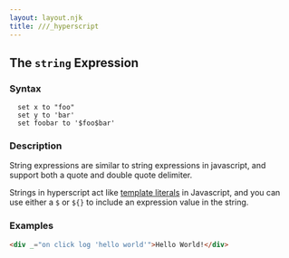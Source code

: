 ```yaml
---
layout: layout.njk
title: ///_hyperscript
---
```


## The `string` Expression

### Syntax

```
  set x to "foo"
  set y to 'bar'
  set foobar to '$foo$bar'
```

### Description

String expressions are similar to string expressions in javascript, and support both a quote and double quote delimiter.

Strings in hyperscript act like [template literals](https://developer.mozilla.org/en-US/docs/Web/JavaScript/Reference/Template_literals) in Javascript, and you can use either a `$` or `${}` to include an expression value in the string.

### Examples

```html
<div _="on click log 'hello world'">Hello World!</div>
```